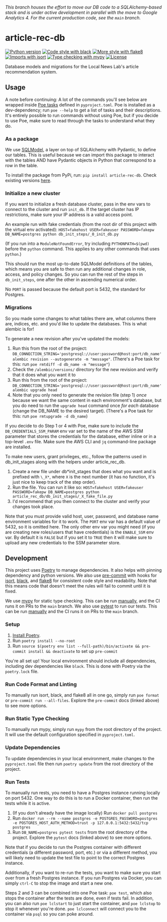 _This branch houses the effort to move our DB code to a SQLAlchemy-based stack and is under active development in parallel with the move to Google Analytics 4. For the current production code, see the `main` branch._

# article-rec-db

<!-- [![Release](https://img.shields.io/github/v/release/LocalAtBrown/article-rec-db)](https://img.shields.io/github/v/release/LocalAtBrown/article-rec-db) -->
<!-- [![Build status](https://img.shields.io/github/workflow/status/LocalAtBrown/article-rec-db/merge-to-main)](https://img.shields.io/github/workflow/status/LocalAtBrown/article-rec-db/merge-to-main) -->

[![Python version](https://img.shields.io/badge/python_version-3.9-blue)](https://github.com/psf/black)
[![Code style with black](https://img.shields.io/badge/code_style-black-000000.svg)](https://github.com/psf/black)
[![More style with flake8](https://img.shields.io/badge/code_style-flake8-blue)](https://flake8.pycqa.org)
[![Imports with isort](https://img.shields.io/badge/%20imports-isort-blue)](https://pycqa.github.io/isort/)
[![Type checking with mypy](https://img.shields.io/badge/type_checker-mypy-blue)](https://mypy.readthedocs.io)
[![License](https://img.shields.io/github/license/LocalAtBrown/article-rec-db)](https://img.shields.io/github/license/LocalAtBrown/article-rec-db)

Database models and migrations for the Local News Lab's article recommendation system.

## Usage

A note before continuing: A lot of the commands you'll see below are wrapped inside [Poe tasks](https://poethepoet.natn.io/index.html) defined in `pyproject.toml`. Poe is installed as a dev-dependency; run `poe --help` to get a list of tasks and their descriptions. It's entirely possible to run commands without using Poe, but if you decide to use Poe, make sure to read through the tasks to understand what they do.

### As a package

We use [SQLModel](https://sqlmodel.tiangolo.com/), a layer on top of SQLAlchemy with Pydantic, to define our tables.
This is useful because we can import this package to interact with the tables AND have Pydantic objects in Python
that correspond to a row in the table.

To install the package from PyPi, run: `pip install article-rec-db`. Check existing versions
[here](https://pypi.org/project/article-rec-db/).

### Initialize a new cluster

If you want to initialize a fresh database cluster, pass in the env vars to connect to the cluster and run `init_db`.
If the target cluster has IP restrictions, make sure your IP address is a valid access point.

An example run with fake credentials (from the root dir of this project with the virtual env
activated):
`HOST=fakehost USER=fakeuser PASSWORD=fakepw DB_NAME=postgres python db_init_steps/_0_init_db.py`

(If you run into a `ModuleNotFoundError`, try including `PYTHONPATH=$(pwd)` before the `python` command. This applies to any other commands that uses `python`.)

This should run the most up-to-date SQLModel definitions of the tables, which means you are
safe to then run any additional changes in role, access, and policy changes. So you can
run the rest of the steps in `db_init_steps`, one after the other in ascending numerical order.

No `PORT` is passed because the default port is 5432, the standard for Postgres.

### Migrations

So you made some changes to what tables there are, what columns there are, indices, etc. and you'd like to
update the databases. This is what alembic is for!

To generate a new revision after you've updated the models:

1. Run this from the root of the project: `DB_CONNECTION_STRING='postgresql://user:password@host:port/db_name' alembic revision --autogenerate -m "message"`. (There's a Poe task for this: run `poe rmtdiff -d db_name -m "message"`)
2. Check the `/alembic/versions/` directory for the new revision and verify that it does what you want it to
3. Run this from the root of the project: `DB_CONNECTION_STRING='postgresql://user:password@host:port/db_name' alembic upgrade head`
4. Note that you only need to generate the revision file (step 1) _once_ because we want the same content in each environment's database, but you do need to run the `upgrade head` command once _for each_ database (change the DB_NAME to the desired target). (There's a Poe task for this: run `poe rmtupgrade -d db_name`)

If you decide to do Step 1 or 4 with Poe, make sure to include the `DB_CREDENTIALS_SSM_PARAM` env var set to the name of the AWS SSM parameter that stores the credentials for the database, either inline or in a top-level `.env` file. Make sure the AWS CLI and `jq` command-line package are installed.

To make new users, grant privileges, etc., follow the patterns used in db_init_stages along with the
helpers under article_rec_db.

1. Create a new file under db*init_stages that does what you want and is prefixed with `\_X*`, where `X` is the next number (it has no function, it's just nice to keep track of the step order).
2. Run the file. You can run it like so: `HOST=fakehost USER=fakeuser PASSWORD=fakepw DB_NAME=postgres python article_rec_db/db_init_stages/_X_fake_file.py`
3. I'd recommend that you then connect to the cluster and verify your changes took place.

Note that you must provide valid host, user, password, and database name environment variables for it to work. The `PORT`
env var has a default value of 5432, so it is omitted here. The only other env var you might need
(if you are creating new roles/users that have credentials) is the `ENABLE_SSM` env var. By default
it is `FALSE` but if you set it to `TRUE` then it will make sure to upload any new credentials to the
SSM parameter store.

## Development

This project uses [Poetry](https://python-poetry.org/) to manage dependencies. It also helps with pinning dependency and python
versions. We also use [pre-commit](https://pre-commit.com/) with hooks for [isort](https://pycqa.github.io/isort/),
[black](https://github.com/psf/black), and [flake8](https://flake8.pycqa.org/en/latest/) for consistent code style and
readability. Note that this means code that doesn't meet the rules will fail to commit until it is fixed.

We use [mypy](https://mypy.readthedocs.io/en/stable/index.html) for static type checking. This can be run [manually](#run-static-type-checking),
and the CI runs it on PRs to the `main` branch. We also use [pytest](https://docs.pytest.org/en/7.2.x/) to run our tests.
This can be run [manually](#run-tests) and the CI runs it on PRs to the `main` branch.

### Setup

1. [Install Poetry](https://python-poetry.org/docs/#installation).
2. Run `poetry install --no-root`
3. Run `source $(poetry env list --full-path)/bin/activate && pre-commit install && deactivate` to set up `pre-commit`

You're all set up! Your local environment should include all dependencies, including dev dependencies like `black`.
This is done with Poetry via the `poetry.lock` file.

### Run Code Format and Linting

To manually run isort, black, and flake8 all in one go, simply run `poe format` or `pre-commit run --all-files`. Explore the `pre-commit` docs (linked above)
to see more options.

### Run Static Type Checking

To manually run mypy, simply run `mypy` from the root directory of the project. It will use the default configuration
specified in `pyproject.toml`.

### Update Dependencies

To update dependencies in your local environment, make changes to the `pyproject.toml` file then run `poetry update` from the root directory of the project.

### Run Tests

To manually run rests, you need to have a Postgres instance running locally on port 5432. One way to do this
is to run a Docker container, then run the tests while it is active.

1. (If you don't already have the image locally) Run `docker pull postgres`
2. Run `docker run --rm --name postgres -e POSTGRES_PASSWORD=postgres -e POSTGRES_HOST_AUTH_METHOD=trust -p 127.0.0.1:5432:5432/tcp postgres`
3. Run `DB_NAME=postgres pytest tests` from the root directory of the project. Explore the `pytest` docs (linked above)
   to see more options.

Note that if you decide to run the Postgres container with different credentials (a different password, port, etc.) or
via a different method, you will likely need to update the test file to point to the correct Postgres instance.

Additionally, if you want to re-run the tests, you want to make sure you start over from a fresh Postgres
instance. If you run Postgres via Docker, you can simply `ctrl-C` to stop the image and start a new one.

Steps 2 and 3 can be combined into one Poe task: `poe test`, which also stops the container after the tests are done, even if tests fail. In addition, you can also run `poe lclstart` to just start the container, and `poe lclstop` to stop it whenever you're done. `poe lclconnect` will connect you to the container via `psql` so you can poke around.
